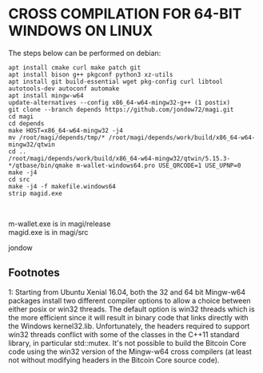 CROSS COMPILATION FOR 64-BIT WINDOWS ON LINUX
==============================================

The steps below can be performed on debian:

    apt install cmake curl make patch git
    apt install bison g++ pkgconf python3 xz-utils
    apt install git build-essential wget pkg-config curl libtool autotools-dev autoconf automake
    apt install mingw-w64
    update-alternatives --config x86_64-w64-mingw32-g++ (1 postix)
    git clone --branch depends https://github.com/jondow72/magi.git
    cd magi
    cd depends
    make HOST=x86_64-w64-mingw32 -j4
    mv /root/magi/depends/tmp/* /root/magi/depends/work/build/x86_64-w64-mingw32/qtwin
    cd ..
    /root/magi/depends/work/build/x86_64-w64-mingw32/qtwin/5.15.3-*/qtbase/bin/qmake m-wallet-windows64.pro USE_QRCODE=1 USE_UPNP=0
    make -j4
    cd src
    make -j4 -f makefile.windows64
    strip magid.exe
<br/>

m-wallet.exe is in magi/release<br/>
magid.exe is in magi/src<br/>

jondow

Footnotes
---------

<a name="footnote1">1</a>: Starting from Ubuntu Xenial 16.04, both the 32 and 64 bit Mingw-w64 packages install two different
compiler options to allow a choice between either posix or win32 threads. The default option is win32 threads which is the more
efficient since it will result in binary code that links directly with the Windows kernel32.lib. Unfortunately, the headers
required to support win32 threads conflict with some of the classes in the C++11 standard library, in particular std::mutex.
It's not possible to build the Bitcoin Core code using the win32 version of the Mingw-w64 cross compilers (at least not without
modifying headers in the Bitcoin Core source code).